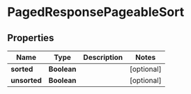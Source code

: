 # PagedResponsePageableSort

## Properties
Name | Type | Description | Notes
------------ | ------------- | ------------- | -------------
**sorted** | **Boolean** |  |  [optional]
**unsorted** | **Boolean** |  |  [optional]
